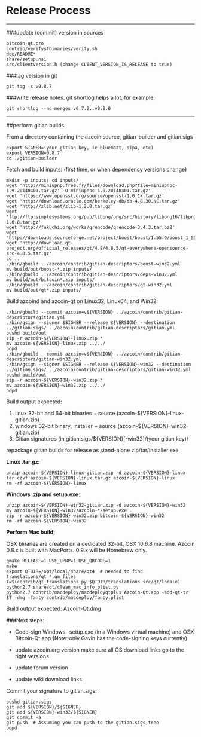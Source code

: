 Release Process
====================

* * *

###update (commit) version in sources


	bitcoin-qt.pro
	contrib/verifysfbinaries/verify.sh
	doc/README*
	share/setup.nsi
	src/clientversion.h (change CLIENT_VERSION_IS_RELEASE to true)

###tag version in git

	git tag -s v0.8.7

###write release notes. git shortlog helps a lot, for example:

	git shortlog --no-merges v0.7.2..v0.8.0

* * *

##perform gitian builds

 From a directory containing the azcoin source, gitian-builder and gitian.sigs
  
	export SIGNER=(your gitian key, ie bluematt, sipa, etc)
	export VERSION=0.8.7
	cd ./gitian-builder

 Fetch and build inputs: (first time, or when dependency versions change)

	mkdir -p inputs; cd inputs/
	wget 'http://miniupnp.free.fr/files/download.php?file=miniupnpc-1.9.20140401.tar.gz' -O miniupnpc-1.9.20140401.tar.gz'
	wget 'https://www.openssl.org/source/openssl-1.0.1k.tar.gz'
	wget 'http://download.oracle.com/berkeley-db/db-4.8.30.NC.tar.gz'
	wget 'http://zlib.net/zlib-1.2.8.tar.gz'
	wget 'ftp://ftp.simplesystems.org/pub/libpng/png/src/history/libpng16/libpng-1.6.8.tar.gz'
	wget 'http://fukuchi.org/works/qrencode/qrencode-3.4.3.tar.bz2'
	wget 'http://downloads.sourceforge.net/project/boost/boost/1.55.0/boost_1_55_0.tar.bz2'
	wget 'http://download.qt-project.org/official_releases/qt/4.8/4.8.5/qt-everywhere-opensource-src-4.8.5.tar.gz'
	cd ..
	./bin/gbuild ../azcoin/contrib/gitian-descriptors/boost-win32.yml
	mv build/out/boost-*.zip inputs/
	./bin/gbuild ../azcoin/contrib/gitian-descriptors/deps-win32.yml
	mv build/out/bitcoin*.zip inputs/
	./bin/gbuild ../azcoin/contrib/gitian-descriptors/qt-win32.yml
	mv build/out/qt*.zip inputs/

 Build azcoind and azcoin-qt on Linux32, Linux64, and Win32:
  
	./bin/gbuild --commit azcoin=v${VERSION} ../azcoin/contrib/gitian-descriptors/gitian.yml
	./bin/gsign --signer $SIGNER --release ${VERSION} --destination ../gitian.sigs/ ../azcoin/contrib/gitian-descriptors/gitian.yml
	pushd build/out
	zip -r azcoin-${VERSION}-linux.zip *
	mv azcoin-${VERSION}-linux.zip ../../
	popd
	./bin/gbuild --commit azcoin=v${VERSION} ../azcoin/contrib/gitian-descriptors/gitian-win32.yml
	./bin/gsign --signer $SIGNER --release ${VERSION}-win32 --destination ../gitian.sigs/ ../azcoin/contrib/gitian-descriptors/gitian-win32.yml
	pushd build/out
	zip -r azcoin-${VERSION}-win32.zip *
	mv azcoin-${VERSION}-win32.zip ../../
	popd

  Build output expected:

  1. linux 32-bit and 64-bit binaries + source (azcoin-${VERSION}-linux-gitian.zip)
  2. windows 32-bit binary, installer + source (azcoin-${VERSION}-win32-gitian.zip)
  3. Gitian signatures (in gitian.sigs/${VERSION}[-win32]/(your gitian key)/

repackage gitian builds for release as stand-alone zip/tar/installer exe

**Linux .tar.gz:**

	unzip azcoin-${VERSION}-linux-gitian.zip -d azcoin-${VERSION}-linux
	tar czvf azcoin-${VERSION}-linux.tar.gz azcoin-${VERSION}-linux
	rm -rf azcoin-${VERSION}-linux

**Windows .zip and setup.exe:**

	unzip azcoin-${VERSION}-win32-gitian.zip -d azcoin-${VERSION}-win32
	mv azcoin-${VERSION}-win32/azcoin-*-setup.exe .
	zip -r azcoin-${VERSION}-win32.zip bitcoin-${VERSION}-win32
	rm -rf azcoin-${VERSION}-win32

**Perform Mac build:**

  OSX binaries are created on a dedicated 32-bit, OSX 10.6.8 machine.
  Azcoin 0.8.x is built with MacPorts.  0.9.x will be Homebrew only.

	qmake RELEASE=1 USE_UPNP=1 USE_QRCODE=1
	make
	export QTDIR=/opt/local/share/qt4  # needed to find translations/qt_*.qm files
	T=$(contrib/qt_translations.py $QTDIR/translations src/qt/locale)
	python2.7 share/qt/clean_mac_info_plist.py
	python2.7 contrib/macdeploy/macdeployqtplus Azcoin-Qt.app -add-qt-tr $T -dmg -fancy contrib/macdeploy/fancy.plist

 Build output expected: Azcoin-Qt.dmg

###Next steps:

* Code-sign Windows -setup.exe (in a Windows virtual machine) and
  OSX Bitcoin-Qt.app (Note: only Gavin has the code-signing keys currently)

* update azcoin.org version
  make sure all OS download links go to the right versions

* update forum version

* update wiki download links

Commit your signature to gitian.sigs:

	pushd gitian.sigs
	git add ${VERSION}/${SIGNER}
	git add ${VERSION}-win32/${SIGNER}
	git commit -a
	git push  # Assuming you can push to the gitian.sigs tree
	popd

